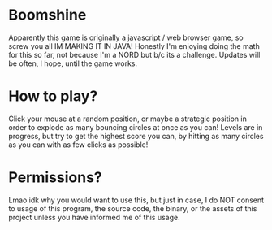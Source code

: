 # Boomshine
Apparently this game is originally a javascript / web browser game, so screw you all IM MAKING IT IN JAVA!
Honestly I'm enjoying doing the math for this so far, not because I'm a NORD but b/c its a challenge.
Updates will be often, I hope, until the game works.
# How to play?
Click your mouse at a random position, or maybe a strategic position in order to explode as many bouncing circles at once as you can!
Levels are in progress, but try to get the highest score you can, by hitting as many circles as you can with as few clicks as possible!
# Permissions?
Lmao idk why you would want to use this, but just in case, I do NOT consent to usage of this program, the source code, the binary, or the assets of this project unless you have informed me of this usage.
